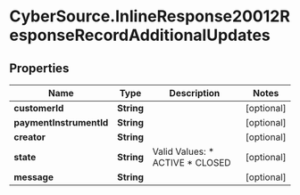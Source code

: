 # CyberSource.InlineResponse20012ResponseRecordAdditionalUpdates

## Properties
Name | Type | Description | Notes
------------ | ------------- | ------------- | -------------
**customerId** | **String** |  | [optional] 
**paymentInstrumentId** | **String** |  | [optional] 
**creator** | **String** |  | [optional] 
**state** | **String** | Valid Values:   * ACTIVE   * CLOSED  | [optional] 
**message** | **String** |  | [optional] 


